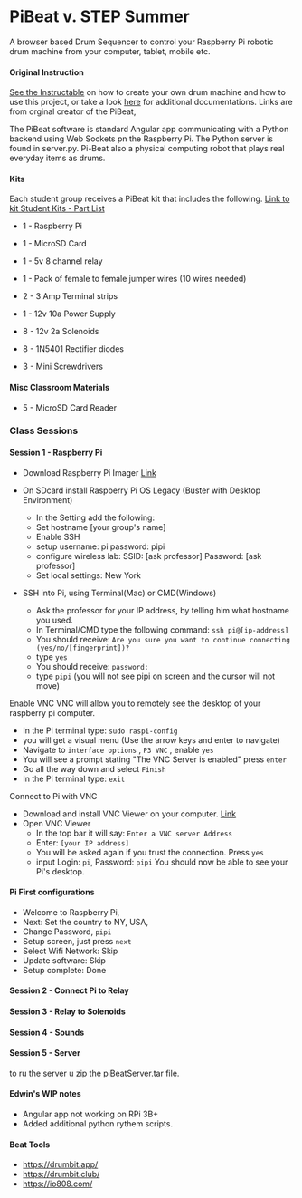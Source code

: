 # PiBeat v. STEP Summer

A browser based Drum Sequencer to control your Raspberry Pi robotic drum machine from your computer, tablet, mobile etc.

#### Original Instruction

[See the Instructable](https://www.instructables.com/id/A-Raspberry-Pi-Powered-Junk-Drum-Machine/) on how to
create your own drum machine and how to use this project, or take a look [here](http://www.banjowise.com/post/automabeat/) for additional documentations.  Links are from orginal creator of the PiBeat, 

The PiBeat software is standard Angular app communicating with a Python backend using Web Sockets pn the Raspberry Pi. The Python server is found in server.py. Pi-Beat also a physical computing robot that plays real everyday items as drums. 

#### Kits
Each student group receives a PiBeat kit that includes the following. 
[Link to kit Student Kits - Part List](PiBEAT-Parts)
- 1 - Raspberry Pi
- 1 - MicroSD Card
- 1 - 5v 8 channel relay
- 1 - Pack of female to female jumper wires (10 wires needed)
- 2 - 3 Amp Terminal strips
- 1 - 12v 10a Power Supply
- 8 - 12v 2a Solenoids
- 8 - 1N5401 Rectifier diodes

- 3 - Mini Screwdrivers

#### Misc Classroom Materials
- 5 - MicroSD Card Reader



### Class Sessions 


#### Session 1 - Raspberry Pi
- Download Raspberry Pi Imager [Link](https://www.raspberrypi.com/software/)
- On SDcard install Raspberry Pi OS Legacy (Buster with Desktop Environment)
  - In the Setting add the following:
  - Set hostname [your group's name]
  - Enable SSH
  - setup username: pi  password: pipi
  - configure wireless lab:  SSID: [ask professor]  Password: [ask professor]
  - Set local settings: New York
 
- SSH into Pi, using Terminal(Mac) or CMD(Windows)
  - Ask the professor for your IP address, by telling him what hostname you used.
  - In Terminal/CMD type the following command:    `ssh pi@[ip-address]`
  - You should receive: `Are you sure you want to continue connecting (yes/no/[fingerprint])?`
  - type `yes`
  - You should receive: `password:`
  - type `pipi`   (you will not see pipi on screen and the cursor will not move)
 
Enable VNC 
VNC will allow you to remotely see the desktop of your raspberry pi computer. 
- In the Pi terminal type: `sudo raspi-config`
- you will get a visual menu (Use the arrow keys and enter to navigate)
- Navigate to `interface options` , `P3 VNC` , enable `yes`
- You will see a prompt stating "The VNC Server is enabled" press `enter`
- Go all the way down and select `Finish`
- In the Pi terminal type: `exit`

Connect to Pi with VNC
- Download and install VNC Viewer on your computer. [Link](https://www.realvnc.com/en/connect/download/viewer/)
- Open VNC Viewer
  - In the top bar it will say: `Enter a VNC server Address`
  - Enter: `[your IP address]`
  - You will be asked again if you trust the connection. Press `yes`
  - input Login: `pi`, Password: `pipi`
You should now be able to see your Pi's desktop.

#### Pi First configurations
- Welcome to Raspberry Pi,
- Next: Set the country to NY, USA,
- Change Password, `pipi`
- Setup screen, just press `next`
- Select Wifi Network: Skip
- Update software: Skip
- Setup complete: Done

#### Session 2 - Connect Pi to Relay

#### Session 3 - Relay to Solenoids

#### Session 4 - Sounds 


#### Session 5 - Server
to ru the server u zip the piBeatServer.tar file.






#### Edwin's WIP notes

- Angular app not working on RPi 3B+
- Added additional python rythem scripts.

#### Beat Tools
- https://drumbit.app/
- https://drumbit.club/
- https://io808.com/
